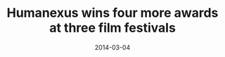 ---
date: 2014-03-04
title: Humanexus wins four more awards at three film festivals
source: CNS News
sourceUrl: https://cns.iu.edu//all_news/event/20140304_Humanexus_CNSNews.html
pdfLink: 20140304-cns-news.pdf
---